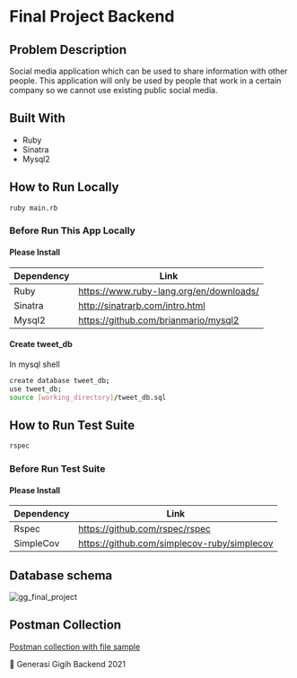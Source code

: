 # Final Project Backend

## Problem Description

Social media application which can be used to share information with other people. This application will only be used by people that work in a certain company so we cannot use existing public social media.

## Built With
- Ruby
- Sinatra
- Mysql2

## How to Run Locally

```sh
ruby main.rb
```

### Before Run This App Locally

#### Please Install 
| Dependency | Link |
| ------ | ------ |
| Ruby | https://www.ruby-lang.org/en/downloads/ |
| Sinatra | http://sinatrarb.com/intro.html |
| Mysql2 | https://github.com/brianmario/mysql2 |

#### Create tweet_db
In mysql shell

```sh
create database tweet_db; 
use tweet_db;
source [working_directory]/tweet_db.sql
```

## How to Run Test Suite

```sh
rspec

```
### Before Run Test Suite

#### Please Install 
| Dependency | Link |
| ------ | ------ |
| Rspec | https://github.com/rspec/rspec |
| SimpleCov | https://github.com/simplecov-ruby/simplecov |

## Database schema
![gg_final_project](https://user-images.githubusercontent.com/86975716/129534967-0b7b353e-76ad-4abb-9873-124bbe405051.png)

## Postman Collection
[Postman collection with file sample](https://github.com/YudoWorks/generasi_gigih_final_project/tree/main/postman_collection_with_file_sample)

💪 Generasi Gigih Backend 2021

